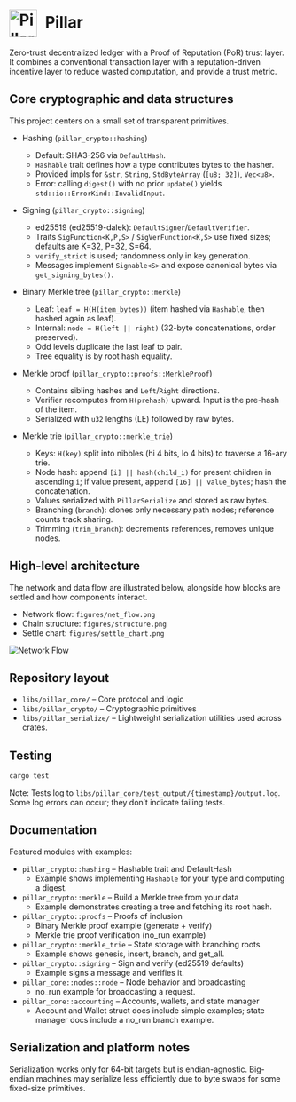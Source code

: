 # <img src="./figures/logo.svg" alt="Pillar Logo" width="50" style="vertical-align: middle; margin-right: 8px;" /> Pillar <!-- markdownlint-disable-line MD033 -->

Zero-trust decentralized ledger with a Proof of Reputation (PoR) trust layer. It combines a conventional transaction layer with a reputation-driven incentive layer to reduce wasted computation, and provide a trust metric.

## Core cryptographic and data structures

This project centers on a small set of transparent primitives.

- Hashing (`pillar_crypto::hashing`)
  - Default: SHA3-256 via `DefaultHash`.
  - `Hashable` trait defines how a type contributes bytes to the hasher.
  - Provided impls for `&str`, `String`, `StdByteArray` (`[u8; 32]`), `Vec<u8>`.
  - Error: calling `digest()` with no prior `update()` yields `std::io::ErrorKind::InvalidInput`.

- Signing (`pillar_crypto::signing`)
  - ed25519 (ed25519-dalek): `DefaultSigner`/`DefaultVerifier`.
  - Traits `SigFunction<K,P,S>` / `SigVerFunction<K,S>` use fixed sizes; defaults are K=32, P=32, S=64.
  - `verify_strict` is used; randomness only in key generation.
  - Messages implement `Signable<S>` and expose canonical bytes via `get_signing_bytes()`.

- Binary Merkle tree (`pillar_crypto::merkle`)
  - Leaf: `leaf = H(H(item_bytes))` (item hashed via `Hashable`, then hashed again as leaf).
  - Internal: `node = H(left || right)` (32-byte concatenations, order preserved).
  - Odd levels duplicate the last leaf to pair.
  - Tree equality is by root hash equality.

- Merkle proof (`pillar_crypto::proofs::MerkleProof`)
  - Contains sibling hashes and `Left`/`Right` directions.
  - Verifier recomputes from `H(prehash)` upward. Input is the pre-hash of the item.
  - Serialized with `u32` lengths (LE) followed by raw bytes.

- Merkle trie (`pillar_crypto::merkle_trie`)
  - Keys: `H(key)` split into nibbles (hi 4 bits, lo 4 bits) to traverse a 16-ary trie.
  - Node hash: append `[i] || hash(child_i)` for present children in ascending `i`; if value present, append `[16] || value_bytes`; hash the concatenation.
  - Values serialized with `PillarSerialize` and stored as raw bytes.
  - Branching (`branch`): clones only necessary path nodes; reference counts track sharing.
  - Trimming (`trim_branch`): decrements references, removes unique nodes.

## High-level architecture

The network and data flow are illustrated below, alongside how blocks are settled and how components interact.

- Network flow: `figures/net_flow.png`
- Chain structure: `figures/structure.png`
- Settle chart: `figures/settle_chart.png`

![Network Flow](./figures/net_flow.png)

## Repository layout

- `libs/pillar_core/` – Core protocol and logic
- `libs/pillar_crypto/` – Cryptographic primitives
- `libs/pillar_serialize/` – Lightweight serialization utilities used across crates.

## Testing

```bash
cargo test
```

Note: Tests log to `libs/pillar_core/test_output/{timestamp}/output.log`. Some log errors can occur; they don’t indicate failing tests.

## Documentation

Featured modules with examples:

- `pillar_crypto::hashing` – Hashable trait and DefaultHash
  - Example shows implementing `Hashable` for your type and computing a digest.
- `pillar_crypto::merkle` – Build a Merkle tree from your data
  - Example demonstrates creating a tree and fetching its root hash.
- `pillar_crypto::proofs` – Proofs of inclusion
  - Binary Merkle proof example (generate + verify)
  - Merkle trie proof verification (no_run example)
- `pillar_crypto::merkle_trie` – State storage with branching roots
  - Example shows genesis, insert, branch, and get_all.
- `pillar_crypto::signing` – Sign and verify (ed25519 defaults)
  - Example signs a message and verifies it.
- `pillar_core::nodes::node` – Node behavior and broadcasting
  - no_run example for broadcasting a request.
- `pillar_core::accounting` – Accounts, wallets, and state manager
  - Account and Wallet struct docs include simple examples; state manager docs include a no_run branch example.

## Serialization and platform notes

Serialization works only for 64-bit targets but is endian-agnostic. Big-endian machines may serialize less efficiently due to byte swaps for some fixed-size primitives.
